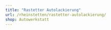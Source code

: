 ```yaml
---
title: "Rastetter Autolackierung"
url: /rheinstetten/rastetter-autolackierung/
shop: Autowerkstatt
---
```

